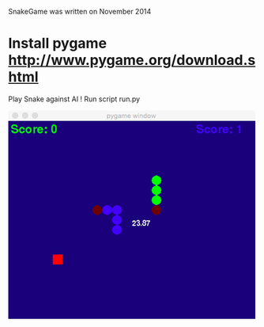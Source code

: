 SnakeGame was written on November 2014

Install pygame http://www.pygame.org/download.shtml
=========

Play Snake against AI !
Run script run.py

![alt tag](./snake_game.tiff)
